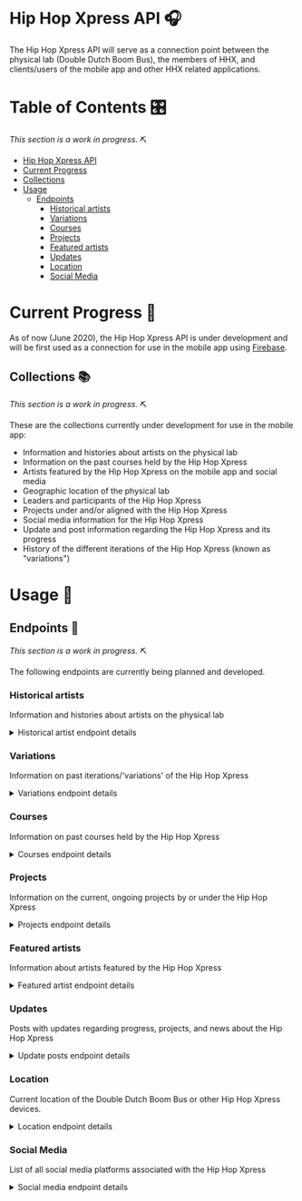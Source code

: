 # Hip Hop Xpress API :headphones:
The Hip Hop Xpress API will serve as a connection point between the physical lab (Double Dutch Boom Bus), the members of HHX, and clients/users of the mobile app and other HHX related applications.

# Table of Contents :control_knobs:
*This section is a work in progress.* :pick:
* [Hip Hop Xpress API](#hip-hop-xpress-api-headphones)
* [Current Progress](#current-progress-hammer)
* [Collections](#collections-books)
* [Usage](#usage-blue_book)
  * [Endpoints](#endpoints-electric_plug)
    * [Historical artists](#historical-artists)
    * [Variations](#variations)
    * [Courses](#courses)
    * [Projects](#projects)
    * [Featured artists](#featured-artists)
    * [Updates](#updates)
    * [Location](#location)
    * [Social Media](#social-media)

# Current Progress :hammer:
As of now (June 2020), the Hip Hop Xpress API is under development and will be first used as a connection for use in the mobile app using [Firebase](https://firebase.google.com/).

## Collections :books:
*This section is a work in progress.* :pick:

These are the collections currently under development for use in the mobile app:
* Information and histories about artists on the physical lab
* Information on the past courses held by the Hip Hop Xpress
* Artists featured by the Hip Hop Xpress on the mobile app and social media
* Geographic location of the physical lab
* Leaders and participants of the Hip Hop Xpress
* Projects under and/or aligned with the Hip Hop Xpress
* Social media information for the Hip Hop Xpress
* Update and post information regarding the Hip Hop Xpress and its progress
* History of the different iterations of the Hip Hop Xpress (known as "variations")

# Usage :blue_book:

## Endpoints :electric_plug:
*This section is a work in progress.* :pick:

The following endpoints are currently being planned and developed.

### **Historical artists**
Information and histories about artists on the physical lab

<details>
  <summary>Historical artist endpoint details</summary>

  Endpoint | `POST` | `GET` | `PUT` | `DELETE`
  -|-|-|-|-
  `/histories` | Create new data for historic artist | Retrieve all historic artists | Bulk update of all historic artists | Remove all historic artists
  `/histories/:id` | Error | Retrieve information of artist with given `id` | Update information of artist with `id` | Delete artist with `id`

</details>

### **Variations**
Information on past iterations/'variations' of the Hip Hop Xpress
<details>
  <summary>Variations endpoint details</summary>

  Endpoint | `POST` | `GET` | `PUT` | `DELETE`
  -|-|-|-|-
  `/variations` | Create new data for variation | Retrieve data for all variations | Bulk update of all variations | Remove all variations
  `/variations/:id` | Error | Retrieve data for variation `id` | Update info for variation `id` | Remove variation `id`
  `/variations/:id/images` | Add new images for variation `id` | Retrieve all images from variation `id` | Update all images for variation `id` | Remove images for variation `id`

</details>

### Courses
Information on past courses held by the Hip Hop Xpress
<details>
  <summary>Courses endpoint details</summary>

  Endpoint | `POST` | `GET` | `PUT` | `DELETE`
  -|-|-|-|-
  `/courses` | Create data for course | Retrieve all courses | Bulk update of all courses | Remove all data for courses
  `/courses/:id` | Error | Retrieve info of course with `id` | Update info of course with `id` | Delete course with `id`
</details>

### **Projects**
Information on the current, ongoing projects by or under the Hip Hop Xpress

<details>
  <summary>Projects endpoint details</summary>

  Endpoint | `POST` | `GET` | `PUT` | `DELETE`
  -|-|-|-|-
  `/projects` | Create data for project | Retrieve info for all projects | Bulk update of all projects | Remove all info for projects
  `/projects/:id` | Error | Retrieve info of project with `id` | Update info of project with `id` | Delete project with `id`

</details>

### **Featured artists**
Information about artists featured by the Hip Hop Xpress

<details>
  <summary>Featured artist endpoint details</summary>
  
  Endpoint | `POST` | `GET` | `PUT` | `DELETE`
  -|-|-|-|-
  `/featured` | Create data for a featured artist | Retrieve all artists featured by the Hip Hop Xpress | Bulk update of all featured artists | Remove all featured artists
  `/featured/:id` | Error | Retrieve info of featured artist with `id` | Update information of artist with `id` | Delete artist with `id`
  `/featured/current` | Error | Retrieve info of currently featured artist | Update information of currently featured artist | Delete current artist

</details>


### **Updates**
Posts with updates regarding progress, projects, and news about the Hip Hop Xpress

<details>
  <summary>Update posts endpoint details</summary>
  
  Endpoint | `POST` | `GET` | `PUT` | `DELETE`
  -|-|-|-|-
  `/updates` | Create new update | Retrieve all updates | Bulk update of all update info | Remove all updates
  `/updates/:date` | Error | Retrieve update at specified date | Update information of update post at `date` | Remove update post at `date`

</details>

### **Location**
Current location of the Double Dutch Boom Bus or other Hip Hop Xpress devices.

<details>
  <summary>Location endpoint details</summary>

  Endpoint | `POST` | `GET` | `PUT` | `DELETE`
  -|-|-|-|-
  `/location` | Write new location for the lab | Get location of lab | Update location information about lab | Delete location info

</details>

### **Social Media**
List of all social media platforms associated with the Hip Hop Xpress

<details>
  <summary>Social media endpoint details</summary>

  Endpoint | `POST` | `GET` | `PUT` | `DELETE`
  -|-|-|-|-
  `/socials` | Create new social media info | Retrieve all social media info | Bulk update of all social media info | Remove all social media info
  `/socials/:type` | Error | Retrieve social media info of `type` (ex. `"instagram"`) | Update social media info of `type` | Remove social media info of `type`
</details>